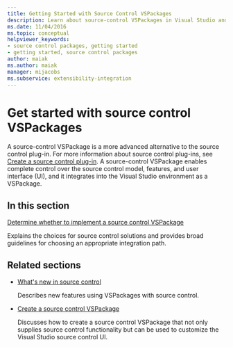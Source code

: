 ```yaml
---
title: Getting Started with Source Control VSPackages
description: Learn about source-control VSPackages in Visual Studio and how they are a more advanced alternative to source control plug-ins.
ms.date: 11/04/2016
ms.topic: conceptual
helpviewer_keywords:
- source control packages, getting started
- getting started, source control packages
author: maiak
ms.author: maiak
manager: mijacobs
ms.subservice: extensibility-integration
---
```

# Get started with source control VSPackages

A source-control VSPackage is a more advanced alternative to the source control plug-in. For more information about source control plug-ins, see [Create a source control plug-in](../../extensibility/internals/creating-a-source-control-plug-in.md). A source-control VSPackage enables complete control over the source control model, features, and user interface (UI), and it integrates into the Visual Studio environment as a VSPackage.

## In this section

[Determine whether to implement a source control VSPackage](../../extensibility/internals/determining-whether-to-implement-a-source-control-vspackage.md)

Explains the choices for source control solutions and provides broad guidelines for choosing an appropriate integration path.

## Related sections

- [What's new in source control](../../extensibility/internals/what-s-new-in-source-control.md)

   Describes new features using VSPackages with source control.

- [Create a source control VSPackage](../../extensibility/internals/creating-a-source-control-vspackage.md)

   Discusses how to create a source control VSPackage that not only supplies source control functionality but can be used to customize the Visual Studio source control UI.
